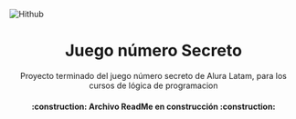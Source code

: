 ![Hithub](https://th.bing.com/th/id/R.e9386ba37f675cf8ae4060a3e15d1579?rik=YaTVEQxfMv7MGg&riu=http%3a%2f%2frecursostic.educacion.es%2fnewton%2fweb%2fmateriales_didacticos%2ffyqnumerosecreto%2fimages%2fnumerosecreto_amarillo.jpg&ehk=pbU27heoAsHZz%2b4r696PBNVYmtZeeNwYu5E95zuEMtA%3d&risl=&pid=ImgRaw&r=0)


<h1 align="center"> Juego número Secreto </h1>
<p  align="center"> Proyecto terminado del juego número secreto de Alura Latam, para los cursos de lógica de programacion </p>


 <h4 align="center"> :construction: Archivo ReadMe en construcción :construction: </h4>
